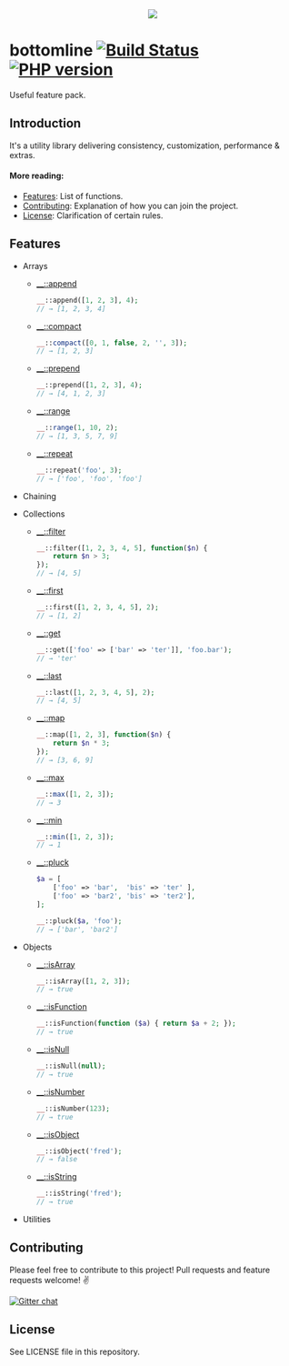 <div align="center">
  <img src="https://raw.githubusercontent.com/MaciejCzyzewski/bottomline/master/screenshot.png"/>
</div>

# bottomline [![Build Status](https://travis-ci.org/MaciejCzyzewski/bottomline.png)](https://travis-ci.org/MaciejCzyzewski/bottomline) [![PHP version](https://badge.fury.io/ph/maciejczyzewski%2Fbottomline.svg)](http://badge.fury.io/ph/maciejczyzewski%2Fbottomline)

Useful feature pack.

## Introduction

It's a utility library delivering consistency, customization, performance & extras.

#### More reading:

- [Features](#features): List of functions.
- [Contributing](#contributing): Explanation of how you can join the project.
- [License](#license): Clarification of certain rules.

## Features

* Arrays
  - [__::append](src/__/arrays/append.php)

	```php
	__::append([1, 2, 3], 4);
	// → [1, 2, 3, 4]
	```

  - [__::compact](src/__/arrays/compact.php)

	```php
	__::compact([0, 1, false, 2, '', 3]);
	// → [1, 2, 3]
	```

  - [__::prepend](src/__/arrays/prepend.php)

	```php
	__::prepend([1, 2, 3], 4);
	// → [4, 1, 2, 3]
	```

  - [__::range](src/__/arrays/range.php)

	```php
	__::range(1, 10, 2);
	// → [1, 3, 5, 7, 9]
	```

  - [__::repeat](src/__/arrays/repeat.php)

	```php
	__::repeat('foo', 3);
	// → ['foo', 'foo', 'foo']
	```

* Chaining

* Collections
  - [__::filter](src/__/collections/filter.php)

	```php
	__::filter([1, 2, 3, 4, 5], function($n) {
	    return $n > 3;
	});
	// → [4, 5]
	```

  - [__::first](src/__/collections/first.php)

	```php
	__::first([1, 2, 3, 4, 5], 2);
	// → [1, 2]
	```

  - [__::get](src/__/collections/get.php)

	```php
	__::get(['foo' => ['bar' => 'ter']], 'foo.bar');
	// → 'ter'
	```

  - [__::last](src/__/collections/last.php)

	```php
	__::last([1, 2, 3, 4, 5], 2);
	// → [4, 5]
	```

  - [__::map](src/__/collections/map.php)

	```php
	__::map([1, 2, 3], function($n) {
	    return $n * 3;
	});
	// → [3, 6, 9]
	```

  - [__::max](src/__/collections/max.php)

	```php
	__::max([1, 2, 3]);
	// → 3
	```

  - [__::min](src/__/collections/min.php)

	```php
	__::min([1, 2, 3]);
	// → 1
	```

  - [__::pluck](src/__/collections/pluck.php)

	```php
	$a = [
	    ['foo' => 'bar',  'bis' => 'ter' ],
	    ['foo' => 'bar2', 'bis' => 'ter2'],
	];

	__::pluck($a, 'foo');
	// → ['bar', 'bar2']
	```

* Objects 
  - [__::isArray](src/__/objects/isArray.php)

	```php
	__::isArray([1, 2, 3]);
	// → true
	```

  - [__::isFunction](src/__/objects/isFunction.php)

	```php
	__::isFunction(function ($a) { return $a + 2; });
	// → true
	```

  - [__::isNull](src/__/objects/isNull.php)

	```php
	__::isNull(null);
	// → true
	```

  - [__::isNumber](src/__/objects/isNumber.php)

	```php
	__::isNumber(123);
	// → true
	```

  - [__::isObject](src/__/objects/isObject.php)

	```php
	__::isObject('fred');
	// → false
	```

  - [__::isString](src/__/objects/isString.php)

	```php
	__::isString('fred');
	// → true
	```

* Utilities

## Contributing

Please feel free to contribute to this project! Pull requests and feature requests welcome! :v:

[![Gitter chat](https://badges.gitter.im/MaciejCzyzewski/bottomline.png)](https://gitter.im/MaciejCzyzewski/bottomline)

## License

See LICENSE file in this repository.
